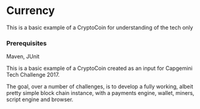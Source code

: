 # Currency
This is a basic example of a CryptoCoin for understanding of the tech only

### Prerequisites
Maven, JUnit

This is a basic example of a CryptoCoin created as an input for Capgemini Tech Challenge 2017.

The goal, over a number of challenges, is to develop a fully working, albeit pretty simple block chain instance, with a payments engine, wallet, miners, script engine and browser.